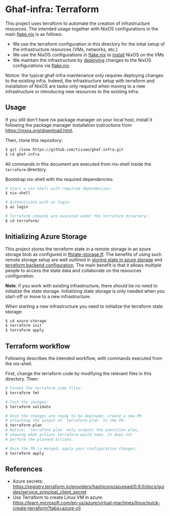 <!--
SPDX-FileCopyrightText: 2023 Technology Innovation Institute (TII)

SPDX-License-Identifier: Apache-2.0
-->

# Ghaf-infra: Terraform

This project uses terraform to automate the creation of infrastructure resources. The intended usage together with NixOS configurations in the main [flake.nix](../flake.nix) is as follows:
- We use the terraform configuration in this directory for the inital setup of the infrastructure resources (VMs, networks, etc.)
- We use the NixOS configurations in [flake.nix](../flake.nix) to [install](../README.md#install) NixOS on the VMs
- We maintain the infrastructure by [deploying](../README.md#deploy) changes to the NixOS configurations via [flake.nix](../flake.nix)

Notice: the typical ghaf-infra maintenance only requires deploying changes to the existing infra. Indeed, the infrastructure setup with terraform and installation of NixOS are tasks only required when moving to a new infrastructure or introducing new resources to the existing infra.

## Usage

If you still don't have nix package manager on your local host, install it following the package manager installation instructions from https://nixos.org/download.html.

Then, clone this repository:
```bash
$ git clone https://github.com/tiiuae/ghaf-infra.git
$ cd ghaf-infra
```

All commands in this document are executed from nix-shell inside the `terraform` directory.

Bootstrap nix-shell with the required dependencies:
```bash
# Start a nix-shell with required dependencies:
$ nix-shell

# Authenticate with az login:
$ az login

# Terraform comands are executed under the terraform directory:
$ cd terraform/
```

## Initializing Azure Storage 
This project stores the terraform state in a remote storage in an azure storage blob as configured in [tfstate-storage.tf](./azure-storage/tfstate-storage.tf). The benefits of using such remote storage setup are well outlined in [storing state in azure storage](https://learn.microsoft.com/en-us/azure/developer/terraform/store-state-in-azure-storage) and [terraform backend configuration](https://developer.hashicorp.com/terraform/language/settings/backends/configuration). The main benefit is that it allows multiple people to access the state data and collaborate on the resources configuration.

**Note**: if you work with existing infrastructure, there should be no need to initialize the state storage. Initializing state storage is only needed when you start-off or move to a new infrastructure.

When starting a new infrastructure you need to initialize the terraform state storage:
```bash
$ cd azure-storage
$ terraform init
$ terraform apply
```

## Terraform workflow

Following describes the intended workflow, with commands executed from the nix-shell.

First, change the terraform code by modifying the relevant files in this directory. Then:

```bash
# Format the terraform code files:
$ terraform fmt

# Test the changes:
$ terraform validate

# Once the changes are ready to be deployed, create a new PR
# attaching the output of `terraform plan` to the PR:
$ terraform plan
# Notice: `terraform plan` only outputs the execution plan,
# showing what actions terraform would take. It does not
# perform the planned actions.

# Once the PR is merged, apply your configuration changes:
$ terraform apply
```

## References
- Azure secrets: https://registry.terraform.io/providers/hashicorp/azuread/0.9.0/docs/guides/service_principal_client_secret
- Use Terraform to create Linux VM in azure: https://learn.microsoft.com/en-us/azure/virtual-machines/linux/quick-create-terraform?tabs=azure-cli
